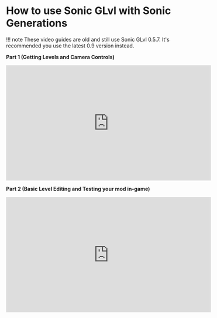# How to use Sonic GLvl with Sonic Generations
!!! note
    These video guides are old and still use Sonic GLvl 0.5.7. It's recommended you use the latest 0.9 version instead.

**Part 1 (Getting Levels and Camera Controls)**
<iframe width="560" height="315" src="https://www.youtube.com/embed/e6olKDqFkR8" title="YouTube video player" frameborder="0" allow="accelerometer; autoplay; clipboard-write; encrypted-media; gyroscope; picture-in-picture" allowfullscreen></iframe>

**Part 2 (Basic Level Editing and Testing your mod in-game)**
<iframe width="560" height="315" src="https://www.youtube.com/embed/F5ILHTlMjgs" title="YouTube video player" frameborder="0" allow="accelerometer; autoplay; clipboard-write; encrypted-media; gyroscope; picture-in-picture" allowfullscreen></iframe>